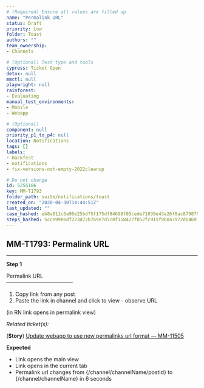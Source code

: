```yaml
---
# (Required) Ensure all values are filled up
name: "Permalink URL"
status: Draft
priority: Low
folder: Toast
authors: ""
team_ownership: 
- Channels

# (Optional) Test type and tools
cypress: Ticket Open
detox: null
mmctl: null
playwright: null
rainforest: 
- Evaluating
manual_test_environments: 
- Mobile
- Webapp

# (Optional)
component: null
priority_p1_to_p4: null
location: Notifications
tags: []
labels: 
- Hackfest
- notifications
- fix-versions-not-empty-2022cleanup

# Do not change
id: 5255186
key: MM-T1793
folder_path: suite/notifications/toast
created_on: "2020-04-30T14:44:51Z"
last_updated: ""
case_hashed: eb8a811c6a90e25bd75f175df84698f05cede71030e43e26f8ac8798799d36c4a9d0251007bbb092bd790b85bb530e39
steps_hashed: 5cce9906df273d72b769e7d7c8f158427f852fc915f9b8a7972d646918e54e1da17313baa6e53c9684d3b1d02b08e26d
---
```


## MM-T1793: Permalink URL

---

**Step 1**

Permalink URL\
–––––––––––––––––––––––––

1. Copy link from any post
2. Paste the link in channel and click to view - observe URL

(in RN link opens in permalink view)

_Related ticket(s):_

(**Story**) [Update webapp to use new permalinks url format — MM-11505](https://mattermost.atlassian.net/browse/MM-11505)

**Expected**

- Link opens the main view
- Link opens in the current tab
- Permalink url changes from {/channel/channelName/postId} to {/channel/channelName} in 6 seconds
